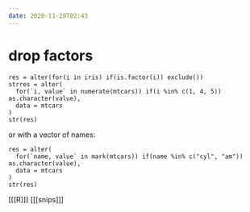 ```yaml
---
date: 2020-11-28T02:43
---
```


# drop factors

    res = alter(for(i in iris) if(is.factor(i)) exclude())
    strres = alter(
      for(`i, value` in numerate(mtcars)) if(i %in% c(1, 4, 5)) as.character(value),
      data = mtcars
    )
    str(res)
    
or with a vector of names:
   
    res = alter(
      for(`name, value` in mark(mtcars)) if(name %in% c("cyl", "am")) as.character(value),
      data = mtcars
    )
    str(res)

[[[R]]]
[[[snips]]]